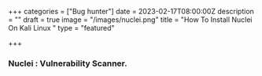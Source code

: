 +++
categories = ["Bug hunter"]
date = 2023-02-17T08:00:00Z
description = ""
draft = true
image = "/images/nuclei.png"
title = "How To Install Nuclei On Kali Linux "
type = "featured"

+++
### **Nuclei** : Vulnerability Scanner.